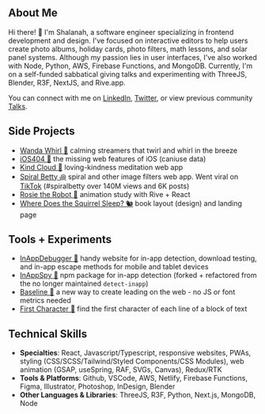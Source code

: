 <!-- ![](https://github.com/shalanah/shalanah/blob/master/shalanah.png?raw=true) -->

<!-- I create intuitive, interactive, and joyful interfaces. In the past, -->

## About Me

Hi there! 👋 I'm Shalanah, a software engineer specializing in frontend development and design. I've focused on interactive editors to help users create photo albums, holiday cards, photo filters, math lessons, and solar panel systems. Although my passion lies in user interfaces, I've also worked with Node, Python, AWS, Firebase Functions, and MongoDB. Currently, I'm on a self-funded sabbatical giving talks and experimenting with ThreeJS, Blender, R3F, NextJS, and Rive.app. 

You can connect with me on <a target="_blank" href="https://linkedin.com/in/shalanah">LinkedIn</a>, <a target="_blank" href="https://twitter.com/shalanahfaith">Twitter</a>, or view previous community <a href="https://github.com/shalanah/talks">Talks</a>.
 
## Side Projects
- <a href="https://wandawhirl.com">Wanda Whirl 🎊</a> calming streamers that twirl and whirl in the breeze
- <a href="https://ios404.com">iOS404 🧃</a> the missing web features of iOS (caniuse data)
- <a href="https://kindcloud.app">Kind Cloud 🌈</a> loving-kindness meditation web app
- <a href="https://spiralbetty.com">Spiral Betty ꩜</a> spiral and other image filters web app. Went viral on <a href="https://tiktok.com/tag/spiralbetty">TikTok</a> (#spiralbetty over 140M views and 6K posts)
- [Rosie the Robot 🤖](https://rosie-rive.netlify.app/) animation study with Rive + React
- <a href="https://wheredoesthesquirrelsleep.com">Where Does the Squirrel Sleep? 🐿️</a> book layout (design) and landing page

## Tools + Experiments

- <a href="https://github.com/shalanah/inapp-debugger">InAppDebugger 🐞</a> handy website for in-app detection, download testing, and in-app escape methods for mobile and tablet devices
- <a href="https://github.com/shalanah/inapp-spy">InAppSpy 🔎</a> npm package for in-app detection (forked + refactored from the no longer maintained `detect-inapp`)
- <a href="https://github.com/shalanah/baseline">Baseline 📏</a> a new way to create leading on the web - no JS or font metrics needed
- [First Character 📝](https://github.com/shalanah/block-wrap-breaks) find the first character of each line of a block of text

## Technical Skills
- **Specialties**: React, Javascript/Typescript, responsive websites, PWAs, styling (CSS/SCSS/Tailwind/Styled Components/CSS Modules), web animation (GSAP, useSpring, RAF, SVGs, Canvas), Redux/RTK
- **Tools & Platforms**: Github, VSCode, AWS, Netlify, Firebase Functions, Figma, Illustrator, Photoshop, InDesign, Blender
- **Other Languages & Libraries**: ThreeJS, R3F, Python, Next.js, MongoDB, Node

<!--
## 💻 Code Challenges

- [Wordle Clone (Birdle)](https://github.com/shalanah/birdle)
- [BabylonJS](https://github.com/shalanah/babylonjs-try)
- [Company Team Page](https://github.com/shalanah/design-engineer-exercise)
- [Events calendar](https://github.com/shalanah/mia-events)
- [Slingshot](https://github.com/shalanah/slingshot)
-->

<!--
**shalanah/shalanah** is a ✨ _special_ ✨ repository because its `README.md` (this file) appears on your GitHub profile.

Here are some ideas to get you started:

- 🔭 I’m currently working on ...
- 🌱 I’m currently learning ...
- 👯 I’m looking to collaborate on ...
- 🤔 I’m looking for help with ...
- 💬 Ask me about ...
- 📫 How to reach me: ...
- 😄 Pronouns: ...
- ⚡ Fun fact: ...
-->
